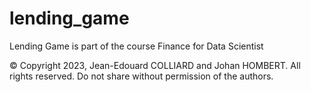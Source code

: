 # lending_game
Lending Game is part of the course Finance for Data Scientist

© Copyright 2023, Jean-Edouard COLLIARD and Johan HOMBERT. All rights reserved. Do not share without permission of the authors.